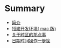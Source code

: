 # Summary

* [简介](README.md)
* [搭建开发环境( mac 版)](php-setup-environment-mac.md)
* [关于时区的那点事](set-timezone-method.md)
* [日期时间操作一箩筐](datetime-overview.md)

